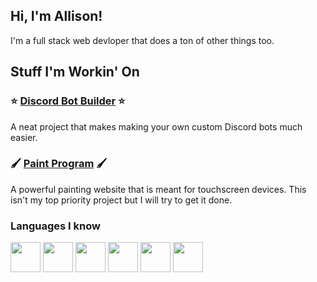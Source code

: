 ## Hi, I'm Allison!
I'm a full stack web devloper that does a ton of other things too.

## Stuff I'm Workin' On

  ### ⭐ [Discord Bot Builder](https://github.com/TheDogSys/Discord-Bot-Builder) ⭐
  
  A neat project that makes making your own custom Discord bots much easier.
 
  ### 🖌️ [Paint Program](https://github.com/TheDogSys/Paint-Program) 🖌️
  
  A powerful painting website that is meant for touchscreen devices. This isn't my top priority project but I will try to get it done. 
  
 ### Languages I know
 
 <img src="https://user-images.githubusercontent.com/67673392/150631873-e446b0b7-2095-4898-8ae1-a4042c247ba9.png" width="48"> <img src="https://github.com/TheDogSys/TheDogSys/blob/main/photos/ts.png?raw=true" width="48"> <img src="https://github.com/TheDogSys/TheDogSys/blob/main/photos/html.png?raw=true" width="48"> <img src="https://github.com/TheDogSys/TheDogSys/blob/main/photos/css.png?raw=true" width="48"> <img src="https://github.com/TheDogSys/TheDogSys/blob/main/photos/java.png?raw=true" width="48"> <img src="https://github.com/TheDogSys/TheDogSys/blob/main/photos/python.png?raw=true" width="48">
 
 
  
 
 


  
